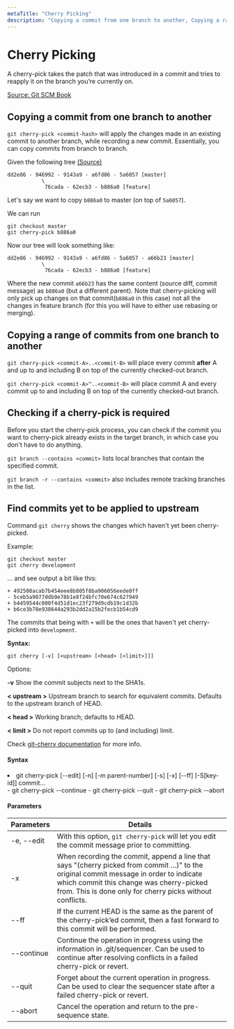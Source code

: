 ```yaml
---
metaTitle: "Cherry Picking"
description: "Copying a commit from one branch to another, Copying a range of commits from one branch to another, Checking if a cherry-pick is required, Find commits yet to be applied to upstream"
---
```


# Cherry Picking

A cherry-pick takes the patch that was introduced in a commit and tries to reapply it on the branch you’re currently on.

[Source: Git SCM Book](https://git-scm.com/book/en/v2/Distributed-Git-Maintaining-a-Project)

## Copying a commit from one branch to another

`git cherry-pick <commit-hash>` will apply the changes made in an existing commit to another branch, while recording a new commit. Essentially, you can copy commits from branch to branch.

Given the following tree [(Source)](https://ariejan.net/2010/06/10/cherry-picking-specific-commits-from-another-branch/)

```git
dd2e86 - 946992 - 9143a9 - a6fd86 - 5a6057 [master]
           \
            76cada - 62ecb3 - b886a0 [feature]

```

Let's say we want to copy `b886a0` to master (on top of `5a6057`).

We can run

```git
git checkout master
git cherry-pick b886a0

```

Now our tree will look something like:

```git
dd2e86 - 946992 - 9143a9 - a6fd86 - 5a6057 - a66b23 [master]
           \
            76cada - 62ecb3 - b886a0 [feature]

```

Where the new commit `a66b23` has the same content (source diff, commit message) as `b886a0` (but a different parent). Note that cherry-picking will only pick up changes on that commit(`b886a0` in this case) not all the changes in feature branch (for this you will have to either use rebasing or merging).

## Copying a range of commits from one branch to another

`git cherry-pick <commit-A>..<commit-B>` will place every commit **after** A and up to and including B on top of the currently checked-out branch.

`git cherry-pick <commit-A>^..<commit-B>` will place commit A and every commit up to and including B on top of the currently checked-out branch.

## Checking if a cherry-pick is required

Before you start the cherry-pick process, you can check if the commit you want to cherry-pick already exists in the target branch, in which case you don't have to do anything.

`git branch --contains <commit>` lists local branches that contain the specified commit.

`git branch -r --contains <commit>` also includes remote tracking branches in the list.

## Find commits yet to be applied to upstream

Command `git cherry` shows the changes which haven't yet been cherry-picked.

Example:

```git
git checkout master
git cherry development

```

... and see output a bit like this:

```git
+ 492508acab7b454eee8b805f8ba906056eede0ff
- 5ceb5a9077ddb9e78b1e8f24bfc70e674c627949
+ b4459544c000f4d51d1ec23f279d9cdb19c1d32b
+ b6ce3b78e938644a293b2dd2a15b2fecb1b54cd9

```

The commits that being with `+` will be the ones that haven't yet cherry-picked into `development`.

**Syntax:**

`git cherry [-v] [<upstream> [<head> [<limit>]]]`

Options:

**-v** Show the commit subjects next to the SHA1s.

**< upstream >** Upstream branch to search for equivalent commits. Defaults to the upstream branch of HEAD.

**< head >** Working branch; defaults to HEAD.

**< limit >** Do not report commits up to (and including) limit.

Check [git-cherry documentation](https://git-scm.com/docs/git-cherry) for more info.

#### Syntax

<li>git cherry-pick [--edit] [-n] [-m parent-number] [-s] [-x] [--ff]
[-S[key-id]] commit...</li>
- git cherry-pick --continue
- git cherry-pick --quit
- git cherry-pick --abort

#### Parameters

| Parameters | Details                                                                                                                                                                                                                                        |
| ---------- | ---------------------------------------------------------------------------------------------------------------------------------------------------------------------------------------------------------------------------------------------- |
| -e, --edit | With this option, `git cherry-pick` will let you edit the commit message prior to committing.                                                                                                                                                  |
| -x         | When recording the commit, append a line that says "(cherry picked from commit …​)" to the original commit message in order to indicate which commit this change was cherry-picked from. This is done only for cherry picks without conflicts. |
| --ff       | If the current HEAD is the same as the parent of the cherry-pick’ed commit, then a fast forward to this commit will be performed.                                                                                                              |
| --continue | Continue the operation in progress using the information in .git/sequencer. Can be used to continue after resolving conflicts in a failed cherry-pick or revert.                                                                               |
| --quit     | Forget about the current operation in progress. Can be used to clear the sequencer state after a failed cherry-pick or revert.                                                                                                                 |
| --abort    | Cancel the operation and return to the pre-sequence state.                                                                                                                                                                                     |
